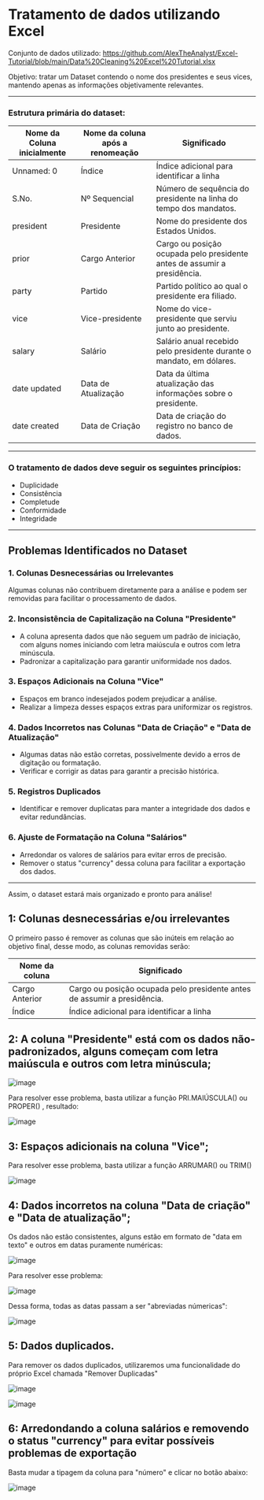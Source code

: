 # Tratamento de dados utilizando Excel

Conjunto de dados utilizado: 
https://github.com/AlexTheAnalyst/Excel-Tutorial/blob/main/Data%20Cleaning%20Excel%20Tutorial.xlsx

Objetivo: tratar um Dataset contendo o nome dos presidentes e seus vices, mantendo apenas as informações objetivamente relevantes.

---

### Estrutura primária do dataset:

| Nome da Coluna inicialmente   | Nome da coluna após a renomeação               | Significado                                                                 |
|------------------|------------------------|-----------------------------------------------------------------------------|
| Unnamed: 0       | Índice                 | Índice adicional para identificar a linha        |
| S.No.            | Nº Sequencial          | Número de sequência do presidente na linha do tempo dos mandatos.           |
| president        | Presidente             | Nome do presidente dos Estados Unidos.                                      |
| prior            | Cargo Anterior         | Cargo ou posição ocupada pelo presidente antes de assumir a presidência.    |
| party            | Partido                | Partido político ao qual o presidente era filiado.                          |
| vice             | Vice-presidente        | Nome do vice-presidente que serviu junto ao presidente.                     |
| salary           | Salário                | Salário anual recebido pelo presidente durante o mandato, em dólares.       |
| date updated     | Data de Atualização    | Data da última atualização das informações sobre o presidente.              |
| date created     | Data de Criação        | Data de criação do registro no banco de dados.                              |

---

### O tratamento de dados deve seguir os seguintes princípios:

- Duplicidade
- Consistência
- Completude
- Conformidade
- Integridade

---

## Problemas Identificados no Dataset

### 1. Colunas Desnecessárias ou Irrelevantes
Algumas colunas não contribuem diretamente para a análise e podem ser removidas para facilitar o processamento de dados.

### 2. Inconsistência de Capitalização na Coluna "Presidente"
- A coluna apresenta dados que não seguem um padrão de iniciação, com alguns nomes iniciando com letra maiúscula e outros com letra minúscula.
- Padronizar a capitalização para garantir uniformidade nos dados.

### 3. Espaços Adicionais na Coluna "Vice"
- Espaços em branco indesejados podem prejudicar a análise.
- Realizar a limpeza desses espaços extras para uniformizar os registros.

### 4. Dados Incorretos nas Colunas "Data de Criação" e "Data de Atualização"
- Algumas datas não estão corretas, possivelmente devido a erros de digitação ou formatação.
- Verificar e corrigir as datas para garantir a precisão histórica.

### 5. Registros Duplicados
- Identificar e remover duplicatas para manter a integridade dos dados e evitar redundâncias.

### 6. Ajuste de Formatação na Coluna "Salários"
- Arredondar os valores de salários para evitar erros de precisão.
- Remover o status "currency" dessa coluna para facilitar a exportação dos dados.

---

Assim, o dataset estará mais organizado e pronto para análise!


## 1: Colunas desnecessárias e/ou irrelevantes

O primeiro passo é remover as colunas que são inúteis em relação ao objetivo final, desse modo, as colunas removidas serão:

| Nome da coluna              | Significado                                                                 |
|------------------------------------------|-----------------------------------------------------------------------------|
| Cargo Anterior         | Cargo ou posição ocupada pelo presidente antes de assumir a presidência.    |
| Índice                 | Índice adicional para identificar a linha|


## 2: A coluna "Presidente" está com os dados não-padronizados, alguns começam com letra maiúscula e outros com letra minúscula;

![image](https://github.com/user-attachments/assets/bb006f48-683c-442c-9d79-ec1e6a277a0f)

Para resolver esse problema, basta utilizar a função PRI.MAIÚSCULA() ou PROPER() , resultado:

![image](https://github.com/user-attachments/assets/47de6076-72cd-4018-b063-187abdf9a251)

## 3: Espaços adicionais na coluna "Vice";

Para resolver esse problema, basta utilizar a função ARRUMAR() ou TRIM() 

![image](https://github.com/user-attachments/assets/7f8ad4be-9c02-4766-a983-9767eb40c1cd)

## 4: Dados incorretos na coluna "Data de criação" e "Data de atualização";

Os dados não estão consistentes, alguns estão em formato de "data em texto" e outros em datas puramente numéricas:

![image](https://github.com/user-attachments/assets/d7e87cd4-4e74-4628-921d-06ad364c9199)

Para resolver esse problema:

![image](https://github.com/user-attachments/assets/ad3431b4-562f-49e7-aeff-5dfa366869cc)

Dessa forma, todas as datas passam a ser "abreviadas númericas":

![image](https://github.com/user-attachments/assets/24019d02-1dc2-4018-bff2-4322faa412a5)

## 5: Dados duplicados.

Para remover os dados duplicados, utilizaremos uma funcionalidade do próprio Excel chamada "Remover Duplicadas"

![image](https://github.com/user-attachments/assets/3a78ae5c-4090-4735-b518-72bfaff5f745)

![image](https://github.com/user-attachments/assets/9fa1ac5a-77e8-415a-b473-90fc9a86fcea)


## 6: Arredondando a coluna salários e removendo o status "currency" para evitar possíveis problemas de exportação

Basta mudar a tipagem da coluna para "número" e clicar no botão abaixo:

![image](https://github.com/user-attachments/assets/df8b2445-460a-4940-a127-f7c80b65a20a)


